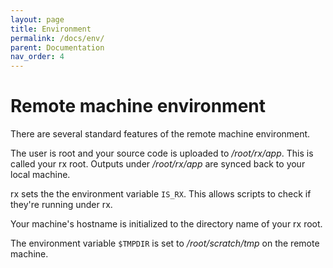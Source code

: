 ```yaml
---
layout: page
title: Environment
permalink: /docs/env/
parent: Documentation
nav_order: 4
---
```


# Remote machine environment

There are several standard features of the remote machine environment.

The user is root and your source code is uploaded to _/root/rx/app_. This is
called your rx root. Outputs under _/root/rx/app_ are synced back to your
local machine.

rx sets the the environment variable `IS_RX`. This allows scripts to check if
they're running under rx.

Your machine's hostname is initialized to the directory name of your rx root.

The environment variable `$TMPDIR` is set to _/root/scratch/tmp_ on the remote
machine.

